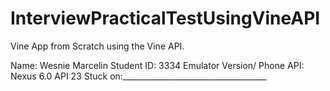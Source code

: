 # InterviewPracticalTestUsingVineAPI

Vine App from Scratch using the Vine API.

Name: Wesnie Marcelin 
Student ID: 3334 
Emulator Version/ Phone API: Nexus 6.0 API 23 
Stuck on:____________________________________
